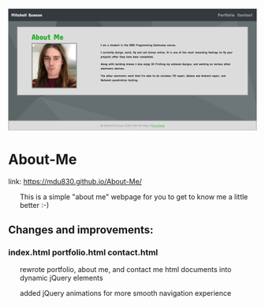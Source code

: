 ![demo1](/assets/demo.png)

# About-Me

 link: https://mdu830.github.io/About-Me/
 
<ul>

This is a simple "about me" webpage for you to get to know me a little better :-) 

</ul>


## Changes and improvements:

### index.html portfolio.html contact.html

<ul>
 
 rewrote portfolio, about me, and contact me html documents into dynamic jQuery elements

 added jQuery animations for more smooth navigation experience
  
</ul>
  
